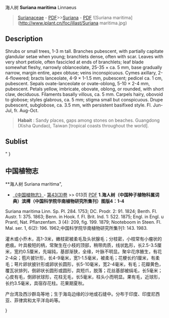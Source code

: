 海人树  **Suriana maritima** Linnaeus

> [Surianaceae](http://www.iplant.cn/info/Surianaceae?t=foc) - [PDF](http://www.iplant.cn/foc/pdf/Surianaceae.pdf)>>[Suriana](http://www.iplant.cn/info/Suriana?t=foc) - [PDF](http://www.iplant.cn/foc/pdf/Suriana.pdf)
![Suriana maritima](http://www.iplant.cn/foc/illast/Suriana maritima.jpg)

## Description

Shrubs or small trees, 1-3 m tall. Branches pubescent, with partially capitate glandular setae when young; branchlets dense, often with scar. Leaves with very short petiole, often fascicled at ends of branchlets; leaf blade somewhat fleshy, narrowly oblanceolate, 25-35 × ca. 5 mm, base gradually narrow, margin entire, apex obtuse; veins inconspicuous. Cymes axillary, 2-4-flowered; bracts lanceolate, 4-9 × 1-1.5 mm, pubescent; pedicel ca. 1 cm, pubescent. Sepals ovate-lanceolate or ovate-oblong, 5-10 × 2-4 mm, pubescent. Petals yellow, imbricate, obovate, oblong, or rounded, with short claw, deciduous. Filaments basally villous, ca. 5 mm. Carpels hairy, obovoid to globose; styles glabrous, ca. 5 mm; stigma small but conspicuous. Drupe pubescent, subglobose, ca. 3.5 mm, with persistent basifixed style. Fl. Jun-Jul, fr. Aug-Oct.


> **Habait** : 
> Sandy places, gaps among stones on beaches. Guangdong (Xisha Qundao), Taiwan [tropical coasts throughout the world].


## Sublist
"
}
## 中国植物志



**海人树 Suriana maritima",


* [《中国植物志》](http://www.iplant.cn/frps)- [第43(3)卷](http://www.iplant.cn/frps/vol/43(3)) >> 013页 [PDF](http://www.iplant.cn/frps/pdf/43(3)/013.PDF)
**1.海人树（中国种子植物科属词典）滨樗（中国科学院华南植物研究所集刊）图版4：1-4**

Suriana maritima Linn. Sp. Pl. 284. 1753; DC. Prodr. 2: 91. 1824; Benth. Fl. Austr. 1: 375. 1863; Benn. in Hook. f. Fl. Brit. Ind. 1: 522. 1875; Engl. in Engl. u Prantl, Nat. Pflanzenfam. 3 (4): 209, fig. 199. 1879; Nooteboom in Steen. Fl. Mal. ser. 1, 6(2): 196. 1962;中国科学院华南植物研究所集刊1: 143. 1983.

灌木或小乔木，高1-3米，嫩枝密被柔毛及头状腺毛；分枝密，小枝常有小瘤状的疤痕。叶具极短的柄，常聚生在小枝的顶部，稍带肉质，线状匙形，长2.5-3.5厘米，宽约0.5厘米，先端钝，基部渐狭，全缘，叶脉不明显。聚伞花序腋生，有花2-4朵；苞片披针形，长4-9毫米，宽1-1.5毫米，被柔毛；花梗长约1厘米，有柔毛；萼片卵状披针形或卵状长圆形，长5-10毫米，宽2-4毫米，有毛；花瓣黄色，覆瓦状排列，倒卵状长圆形或圆形，具短爪，脱落；花丝基部被绢毛，长5毫米；心皮有毛，倒卵状球形，花柱无毛，长5毫米，柱头小而明显。果有毛，近球形，长约3.5毫米，具宿存花柱。花果期夏秋。

产台湾及西沙群岛等地；生于海岛边缘的沙地或石缝中。分布于印度、印度尼西亚、菲律宾和太平洋岛屿等。



}